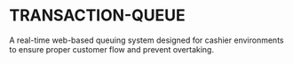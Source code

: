 # TRANSACTION-QUEUE
A real-time web-based queuing system designed for cashier environments to ensure proper customer flow and prevent overtaking.
